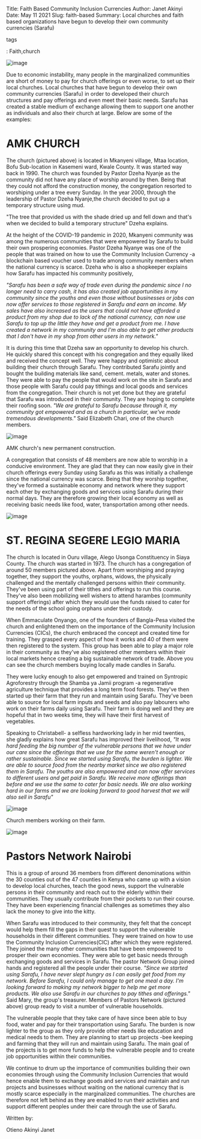 Title: Faith Based Community Inclusion Currencies
Author: Janet Akinyi
Date: May 11 2021
Slug: faith-based
Summary: Local churches and faith based organizations have begun to develop
their own community currencies (Sarafu)

tags

: Faith,church

![image](images/blog/faith-based1.webp)

Due to economic instability, many people in the marginalized communities
are short of money to pay for church offerings or even worse, to set up
their local churches. Local churches that have begun to develop their
own community currencies (Sarafu) in order to developed their church
structures and pay offerings and even meet their basic needs. Sarafu has
created a stable medium of exchange allowing them to support one another
as individuals and also their church at large. Below are some of the
examples:

# AMK CHURCH

The church (pictured above) is located in Mkanyeni village, Mtaa
location, Bofu Sub-location in Kasemeni ward, Kwale County. It was
started way back in 1990. The church was founded by Pastor Dzeha Nyanje
as the community did not have any place of worship around by then. Being
that they could not afford the construction money, the congregation
resorted to worshiping under a tree every Sunday. In the year 2000,
through the leadership of Pastor Dzeha Nyanje,the church decided to put
up a temporary structure using mud.

"The tree that provided us with the shade dried up and fell down and
that's when we decided to build a temporary structure" Dzeha explains.

At the height of the COVID-19 pandemic in 2020, Mkanyeni community was
among the numerous communities that were empowered by Sarafu to build
their own prospering economies. Pastor Dzeha Nyanye was one of the
people that was trained on how to use the Community Inclusion Currency
-a blockchain based voucher used to trade among community members when
the national currency is scarce. Dzeha who is also a shopkeeper explains
how Sarafu has impacted his community positively,

_"Sarafu has been a safe way of trade even during the pandemic since I
no longer need to carry cash, it has also created job opportunities in
my community since the youths and even those without businesses or jobs
can now offer services to those registered in Sarafu and earn an income.
My sales have also increased as the users that could not have afforded a
product from my shop due to lack of the national currency, can now use
Sarafu to top up the little they have and get a product from me. I have
created a network in my community and I'm also able to get other
products that I don't have in my shop from other users in my network."_

It is during this time that Dzeha saw an opportunity to develop his
church. He quickly shared this concept with his congregation and they
equally liked and received the concept well. They were happy and
optimistic about building their church through Sarafu. They contributed
Sarafu jointly and bought the building materials like sand, cement.
metals, water and stones. They were able to pay the people that would
work on the site in Sarafu and those people with Sarafu could pay
tithings and local goods and services from the congregation. Their
church is not yet done but they are grateful that Sarafu was introduced
in their community. They are hoping to complete their roofing soon. _"We
are grateful to Sarafu because through it, my community got empowered
and as a church in particular, we've made tremendous developments."_
Said Elizabeth Chari, one of the church members.

![image](images/blog/faith-based80.webp)

AMK church's new permanent construction.

A congregation that consists of 48 members are now able to worship in a
conducive environment. They are glad that they can now easily give in
their church offerings every Sunday using Sarafu as this was initially a
challenge since the national currency was scarce. Being that they
worship together, they've formed a sustainable economy and network where
they support each other by exchanging goods and services using Sarafu
during their normal days. They are therefore growing their local economy
as well as receiving basic needs like food, water, transportation among
other needs.

![image](images/blog/faith-based113.webp)

# ST. REGINA SEGERE LEGIO MARIA

The church is located in Ouru village, Alego Usonga Constituency in
Siaya County. The church was started in 1973. The church has a
congregation of around 50 members pictured above. Apart from worshiping
and praying together, they support the youths, orphans, widows, the
physically challenged and the mentally challenged persons within their
community. They've been using part of their tithes and offerings to run
this course. They've also been mobilizing well wishers to attend
harambes (community support offerings) after which they would use the
funds raised to cater for the needs of the school going orphans under
their custody.

When Emmaculate Onyango, one of the founders of Bangla-Pesa visited the
church and enlightened them on the importance of the Community Inclusion
Currencies (CICs), the church embraced the concept and created time for
training. They grasped every aspect of how it works and 40 of them were
then registered to the system. This group has been able to play a major
role in their community as they've also registered other members within
their local markets hence creating a big sustainable network of trade.
Above you can see the church members buying locally made candles in
Sarafu.

They were lucky enough to also get empowered and trained on Syntropic
Agroforestry through the Shamba ya Jamii program -a regenerative
agriculture technique that provides a long term food forests. They've
then started up their farm that they run and maintain using Sarafu.
They've been able to source for local farm inputs and seeds and also pay
labourers who work on their farms daily using Sarafu. Their farm is
doing well and they are hopeful that in two weeks time, they will have
their first harvest of vegetables.

Speaking to Christabell- a selfless hardworking lady in her mid
twenties, she gladly explains how great Sarafu has improved their
livelihood, _"It was hard feeding the big number of the vulnerable
persons that we have under our care since the offerings that we use for
the same weren't enough or rather sustainable. Since we started using
Sarafu, the burden is lighter. We are able to source food from the
nearby market since we also registered them in Sarafu. The youths are
also empowered and can now offer services to different users and get
paid in Sarafu. We receive more offerings than before and we use the
same to cater for basic needs. We are also working hard in our farms and
we are looking forward to good harvest that we will also sell in
Sarafu"_

![image](images/blog/faith-based164.webp)

Church members working on their farm.

![image](images/blog/faith-based190.webp)

# Pastors Network Nairobi

This is a group of around 36 members from different denominations within
the 30 counties out of the 47 counties in Kenya who came up with a
vision to develop local churches, teach the good news, support the
vulnerable persons in their community and reach out to the elderly
within their communities. They usually contribute from their pockets to
run their course. They have been experiencing financial challenges as
sometimes they also lack the money to give into the kitty.

When Sarafu was introduced to their community, they felt that the
concept would help them fill the gaps in their quest to support the
vulnerable households in their different communities. They were trained
on how to use the Community Inclusion Currencies(CIC) after which they
were registered. They joined the many other communities that have been
empowered to prosper their own economies. They were able to get basic
needs through exchanging goods and services in Sarafu. The pastor
Network Group joined hands and registered all the people under their
course. _"Since we started using Sarafu, I have never slept hungry as I
can easily get food from my network. Before Sarafu, I could only manage
to get one meal a day. I'm looking forward to making my network bigger
to help me get more products. We also use Sarafu in our churches to pay
tithes and offerings."_ Said Mary, the group's treasurer. Members of
Pastors Network (pictured above) group ready to visit a number of
vulnerable households.

The vulnerable people that they take care of have since been able to buy
food, water and pay for their transportation using Sarafu. The burden is
now lighter to the group as they only provide other needs like education
and medical needs to them. They are planning to start up projects -bee
keeping and farming that they will run and maintain using Sarafu. The
main goal of the projects is to get more funds to help the vulnerable
people and to create job opportunities within their communities.

We continue to drum up the importance of communities building their own
economies through using the Community Inclusion Currencies that would
hence enable them to exchange goods and services and maintain and run
projects and businesses without waiting on the national currency that is
mostly scarce especially in the marginalized communities. The churches
are therefore not left behind as they are enabled to run their
activities and support different peoples under their care through the
use of Sarafu.

Written by:

Otieno Akinyi Janet
